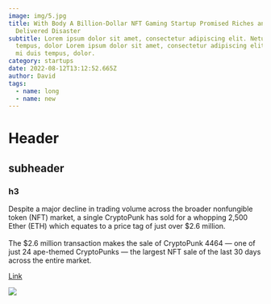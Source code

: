 ```yaml
---
image: img/5.jpg
title: With Body A Billion-Dollar NFT Gaming Startup Promised Riches and
  Delivered Disaster
subtitle: Lorem ipsum dolor sit amet, consectetur adipiscing elit. Netus mi duis
  tempus, dolor Lorem ipsum dolor sit amet, consectetur adipiscing elit. Netus
  mi duis tempus, dolor.
category: startups
date: 2022-08-12T13:12:52.665Z
author: David
tags:
  - name: long
  - name: new
---
```

# Header

## subheader

### h3

Despite a major decline in trading volume across the broader nonfungible token (NFT) market, a single CryptoPunk has sold for a whopping 2,500 Ether (ETH) which equates to a price tag of just over $2.6 million.\
\
The $2.6 million transaction makes the sale of CryptoPunk 4464 — one of just 24 ape-themed CryptoPunks — the largest NFT sale of the last 30 days across the entire market.

[Link](google.com)

![](img/4.jpg)